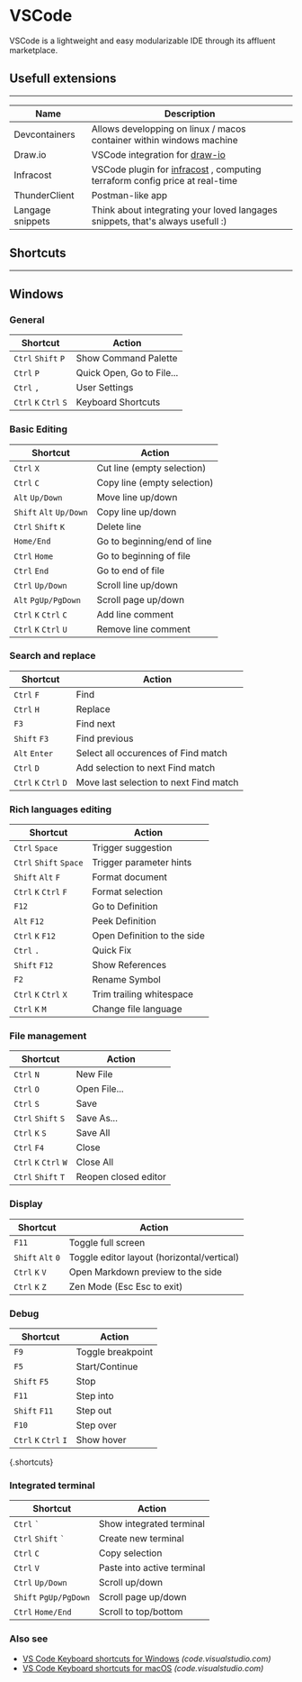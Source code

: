 # VSCode
VSCode is a lightweight and easy modularizable IDE through its affluent marketplace.

## Usefull extensions
---

| Name | Description |
|---|---|
| Devcontainers | Allows developping on linux / macos container within windows machine |
| Draw.io | VSCode integration for [draw-io](https://draw.io/) |
| Infracost | VSCode plugin for [infracost](https://www.infracost.io/) , computing terraform config price at real-time | 
| ThunderClient | Postman-like app |
| Langage snippets | Think about integrating your loved langages snippets, that's always usefull :) |



## Shortcuts
---

## Windows

### General

Shortcut | Action
---|---
`Ctrl` `Shift` `P`  | Show Command Palette
`Ctrl` `P`  | Quick Open, Go to File...
`Ctrl` `,`  | User Settings
`Ctrl` `K` `Ctrl` `S`  | Keyboard Shortcuts

### Basic Editing

Shortcut | Action
---|---
`Ctrl` `X`  | Cut line (empty selection)
`Ctrl` `C`  | Copy line (empty selection)
`Alt` `Up/Down`  | Move line up/down
`Shift` `Alt` `Up/Down`  | Copy line up/down
`Ctrl` `Shift` `K`  | Delete line
`Home/End`  | Go to beginning/end of line
`Ctrl` `Home`  | Go to beginning of file
`Ctrl` `End`  | Go to end of file
`Ctrl` `Up/Down`  | Scroll line up/down
`Alt` `PgUp/PgDown`  | Scroll page up/down
`Ctrl` `K` `Ctrl` `C`  | Add line comment
`Ctrl` `K` `Ctrl` `U`  | Remove line comment

### Search and replace

Shortcut | Action
---|---
`Ctrl` `F`  | Find
`Ctrl` `H`  | Replace
`F3`  | Find next
`Shift` `F3`  | Find previous
`Alt` `Enter`  | Select all occurences of Find match
`Ctrl` `D`  | Add selection to next Find match
`Ctrl` `K` `Ctrl` `D`  | Move last selection to next Find match

### Rich languages editing

Shortcut | Action
---|---
`Ctrl` `Space`  | Trigger suggestion
`Ctrl` `Shift` `Space`  | Trigger parameter hints
`Shift` `Alt` `F`  | Format document
`Ctrl` `K` `Ctrl` `F`  | Format selection
`F12`  | Go to Definition
`Alt` `F12`  | Peek Definition
`Ctrl` `K` `F12`  | Open Definition to the side
`Ctrl` `.`  | Quick Fix
`Shift` `F12`  | Show References
`F2`  | Rename Symbol
`Ctrl` `K` `Ctrl` `X`  | Trim trailing whitespace
`Ctrl` `K` `M`  | Change file language 

### File management

Shortcut | Action
---|---
`Ctrl` `N`  | New File
`Ctrl` `O`  | Open File...
`Ctrl` `S`  | Save
`Ctrl` `Shift` `S`  | Save As...
`Ctrl` `K` `S`  | Save All
`Ctrl` `F4`  | Close
`Ctrl` `K` `Ctrl` `W`  | Close All
`Ctrl` `Shift` `T`  | Reopen closed editor


### Display

Shortcut | Action
---|---
`F11`  | Toggle full screen
`Shift` `Alt` `0`  | Toggle editor layout (horizontal/vertical)
`Ctrl` `K` `V`  | Open Markdown preview to the side
`Ctrl` `K` `Z`  | Zen Mode (Esc Esc to exit)

### Debug

Shortcut | Action
---|---
`F9`  | Toggle breakpoint
`F5`  | Start/Continue
`Shift` `F5`  | Stop
`F11`  | Step into
`Shift` `F11`  | Step out
`F10`  | Step over
`Ctrl` `K` `Ctrl` `I`  | Show hover
{.shortcuts}


### Integrated terminal

Shortcut | Action
---|---
`Ctrl` <code>\`</code> | Show integrated terminal
`Ctrl` `Shift` <code>\`</code> | Create new terminal
`Ctrl` `C`  | Copy selection
`Ctrl` `V`  | Paste into active terminal
`Ctrl` `Up/Down`  | Scroll up/down
`Shift` `PgUp/PgDown`  | Scroll page up/down
`Ctrl` `Home/End`  | Scroll to top/bottom





### Also see
- [VS Code Keyboard shortcuts for Windows](https://code.visualstudio.com/shortcuts/keyboard-shortcuts-windows.pdf) _(code.visualstudio.com)_
- [VS Code Keyboard shortcuts for macOS](https://code.visualstudio.com/shortcuts/keyboard-shortcuts-macos.pdf) _(code.visualstudio.com)_